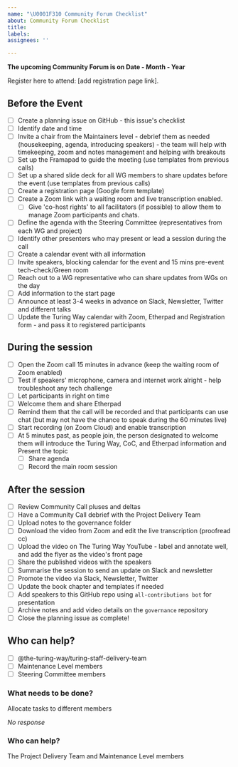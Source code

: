 ```yaml
---
name: "\U0001F310 Community Forum Checklist"
about: Community Forum Checklist
title:
labels:
assignees: ''

---
```

**The upcoming Community Forum is on Date - Month - Year**

Register here to attend: [add registration page link].

## Before the Event 

- [ ] Create a planning issue on GitHub - this issue's checklist
- [ ] Identify date and time
- [ ] Invite a chair from the Maintainers level - debrief them as needed (housekeeping, agenda, introducing speakers) - the team will help with timekeeping, zoom and notes management and helping with breakouts
- [ ] Set up the Framapad to guide the meeting (use templates from previous calls)
- [ ] Set up a shared slide deck for all WG members to share updates before the event (use templates from previous calls)
- [ ] Create a registration page (Google form template)
- [ ] Create a Zoom link with a waiting room and live transcription enabled.
  - [ ] Give 'co-host rights' to all facilitators (if possible) to allow them to manage Zoom participants and chats.
- [ ] Define the agenda with the Steering Committee (representatives from each WG and project)
- [ ] Identify other presenters who may present or lead a session during the call
- [ ] Create a calendar event with all information
- [ ] Invite speakers, blocking  calendar for the event and 15 mins pre-event tech-check/Green room
- [ ] Reach out to a WG representative who can share updates from WGs on the day
- [ ] Add information to the start page
- [ ] Announce at least 3-4 weeks in advance on Slack, Newsletter, Twitter and different talks
- [ ] Update the Turing Way calendar with Zoom, Etherpad and Registration form - and pass it to registered participants

## During the session

- [ ] Open the Zoom call 15 minutes in advance (keep the waiting room of Zoom enabled)
- [ ] Test if speakers' microphone, camera and internet work alright - help troubleshoot any tech challenge
- [ ] Let participants in right on time
- [ ] Welcome them and share Etherpad
- [ ] Remind them that the call will be recorded and that participants can use chat (but may not have the chance to speak during the 60 minutes live)
- [ ] Start recording (on Zoom Cloud) and enable transcription
- [ ] At 5 minutes past, as people join, the person designated to welcome them will introduce the Turing Way, CoC, and Etherpad information and Present the topic
  - [ ] Share agenda
  - [ ]  Record the main room session

## After the session

- [ ] Review Community Call pluses and deltas
- [ ] Have a Community Call debrief with the Project Delivery Team
- [ ] Upload notes to the governance folder
- [ ] Download the video from Zoom and edit the live transcription (proofread cc)
- [ ] Upload the video on The Turing Way YouTube - label and annotate well, and add the flyer as the video's front page
- [ ] Share the published videos with the speakers
- [ ] Summarise the session to send an update on Slack and newsletter
- [ ] Promote the video via Slack, Newsletter, Twitter
- [ ] Update the book chapter and templates if needed
- [ ] Add speakers to this GitHub repo using `all-contributions bot` for presentation
- [ ] Archive notes and add video details on the `governance` repository
- [ ] Close the planning issue as complete!

## Who can help?

- [ ] @the-turing-way/turing-staff-delivery-team
- [ ] Maintenance Level members
- [ ] Steering Committee members

### What needs to be done?

Allocate tasks to different members

_No response_

### Who can help?
The Project Delivery Team and Maintenance Level members
